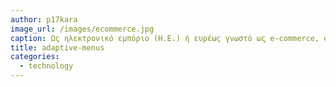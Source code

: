 ```yaml
---
author: p17kara
image_url: /images/ecommerce.jpg
caption: Ως ηλεκτρονικό εμπόριο (Η.Ε.) ή ευρέως γνωστό ως e-commerce, eCommerce ή e-comm, ορίζεται το εμπόριο παροχής αγαθών και υπηρεσιών που πραγματοποιείται εξ αποστάσεως με ηλεκτρονικά μέσα, βασιζόμενο δηλαδή στην ηλεκτρονική μετάδοση δεδομένων, χωρίς να καθίσταται αναγκαία η φυσική παρουσία των συμβαλλομένων μερών, πωλητή-αγοραστή.
title: adaptive-menus
categories:
  - technology
---
```

